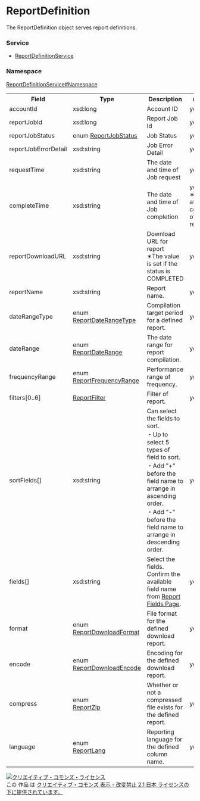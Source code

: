 # ReportDefinition
The ReportDefinition object serves report definitions.

### Service
+ [ReportDefinitionService](../../services/ReportDefinitionService.md)

### Namespace
[ReportDefinitionService#Namespace](../../services/ReportDefinitionService.md#namespace)

<table>
 <tr>
  <th>Field</th>
  <th>Type</th>
  <th>Description</th>
  <th>response</th>
  <th>add</th>
  <th>remove</th>
 </tr>
  <tr>
  <td>accountId</td>
  <td>xsd:long</td>
  <td>Account ID</td>
  <td>yes</td>
  <td>Ignore</td>
  <td>Ignore</td>
 </tr>
 <tr>
  <td>reportJobId</td>
  <td>xsd:long</td>
  <td>Report Job Id</td>
  <td>yes</td>
  <td>Ignore</td>
  <td>Required<br>NonUpdatable</td>
 </tr>
 <tr>
  <td>reportJobStatus</td>
  <td>enum <a href="./ReportJobStatus.md">ReportJobStatus</a></td>
  <td>Job Status</td>
  <td>yes</td>
  <td>Ignore</td>
  <td>Ignore</td>
 </tr>
 <tr>
  <td>reportJobErrorDetail</td>
  <td>xsd:string</td>
  <td>Job Error Detail</td>
  <td>yes</td>
  <td>Ignore</td>
  <td>Ignore</td>
 </tr>
 <tr>
  <td>requestTime</td>
  <td>xsd:string</td>
  <td>The date and time of Job request</td>
  <td>yes</td>
  <td>Ignore</td>
  <td>Ignore</td>
 </tr>
 <tr>
  <td>completeTime</td>
  <td>xsd:string</td>
  <td>The date and time of Job completion</td>
  <td>yes<br>&lowast;Returned after completion of job registration.</td>
  <td>Ignore</td>
  <td>Ignore</td>
 </tr>
 <tr>
  <td>reportDownloadURL</td>
  <td>xsd:string</td>
  <td>Download URL for report<br>&lowast;The value is set if the status is COMPLETED</td>
  <td>yes</td>
  <td>Ignore</td>
  <td>Ignore</td>
 </tr>
 <tr>
  <td>reportName</td>
  <td>xsd:string</td>
  <td>Report name.</td>
  <td>yes</td>
  <td>Optional</td>
  <td>Ignore</td>
 </tr>
 <tr>
  <td>dateRangeType</td>
  <td>enum<br><a href="./ReportDateRangeType.md">ReportDateRangeType</a></td>
  <td>Compilation target period for a defined report.</td>
  <td>yes</td>
  <td>Requirement</td>
  <td>Ignore</td>
 </tr>
 <tr>
  <td>dateRange</td>
  <td>enum<br><a href="./ReportDateRange.md">ReportDateRange</a></td>
  <td>The date range for report compilation.</td>
  <td>yes</td>
  <td>Optional</td>
  <td>Ignore</td>
 </tr>
 <tr>
  <td>frequencyRange</td>
  <td>enum<br><a href="./ReportFrequencyRange.md">ReportFrequencyRange</a></td>
  <td>Performance range of frequency.</td>
  <td>yes</td>
  <td>Optional</td>
  <td>Ignore</td>
 </tr>
 <tr>
  <td>filters[0..6]</td>
  <td><a href="./ReportFilter.md">ReportFilter</a></td>
  <td>Filter of report.</td>
  <td>yes</td>
  <td>Optional</td>
  <td>Ignore</td>
 </tr>
 <tr>
  <td>sortFields[]</td>
  <td>xsd:string</td>
  <td>Can select the fields to sort.<br>
  ・Up to select 5 types of field to sort.<br>
  ・Add "+" before the field name to arrange in ascending order.<br>
  ・Add "-" before the field name to arrange in descending order.</td>
  <td>yes</td>
  <td>Optional</td>
  <td>Ignore</td>
 </tr>
 <tr>
  <td>fields[]</td>
  <td>xsd:string</td>
  <td>Select the fields. <br>Confirm the available field name from <a href="../../appendix/reports.md">Report Fields Page</a>.</td>
  <td>yes</td>
  <td>Requirement</td>
  <td>Ignore</td>
 </tr>
 <tr>
  <td>format</td>
  <td>enum<br><a href="./ReportDownloadFormat.md">ReportDownloadFormat</a></td>
  <td>File format for the defined download report.</td>
  <td>yes</td>
  <td>Optional</td>
  <td>Ignore</td>
 </tr>
 <tr>
  <td>encode</td>
  <td>enum<br><a href="./ReportDownloadEncode.md">ReportDownloadEncode</a></td>
  <td>Encoding for the defined download report.</td>
  <td>yes</td>
  <td>Optional</td>
  <td>Ignore</td>
 </tr>
 <tr>
  <td>compress</td>
  <td>enum<br><a href="./ReportZip.md">ReportZip</a></td>
  <td>Whether or not a compressed file exists for the defined report.</td>
  <td>yes</td>
  <td>Optional</td>
  <td>Ignore</td>
 </tr>
 <tr>
  <td>language</td>
  <td>enum<br><a href="./ReportLang.md">ReportLang</a></td>
  <td>Reporting language for the defined column name.</td>
  <td>yes</td>
  <td>Optional</td>
  <td>Ignore</td>
 </tr>
</table>

<a rel="license" href="http://creativecommons.org/licenses/by-nd/2.1/jp/"><img alt="クリエイティブ・コモンズ・ライセンス" style="border-width:0" src="https://i.creativecommons.org/l/by-nd/2.1/jp/88x31.png" /></a><br />この 作品 は <a rel="license" href="http://creativecommons.org/licenses/by-nd/2.1/jp/">クリエイティブ・コモンズ 表示 - 改変禁止 2.1 日本 ライセンスの下に提供されています。</a>
